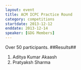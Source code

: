 ```yaml
---
layout: event
title: ACM ICPC Practice Round
category: competitions
startdate: 2013-12-12
enddate: 2013-12-14
speaker: [GDG Members]
---
```


Over 50 participants.
##Results##
1.	Aditya Kumar Akaash
2.	Pratyaksh Sharma
